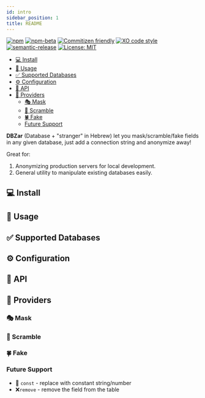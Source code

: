 ```yaml
---
id: intro
sidebar_position: 1
title: README
---
```


[![npm](https://img.shields.io/npm/v/dbzar)](https://www.npmjs.com/package/dbzar)
[![npm-beta](https://img.shields.io/npm/v/dbzar/beta)](https://www.npmjs.com/package/dbzar)
[![Commitizen friendly](https://img.shields.io/badge/commitizen-friendly-brightgreen.svg)](http://commitizen.github.io/cz-cli/)
[![XO code style](https://img.shields.io/badge/code_style-XO-5ed9c7.svg)](https://github.com/xojs/xo)
[![semantic-release](https://img.shields.io/badge/%20%20%F0%9F%93%A6%F0%9F%9A%80-semantic--release-e10079.svg)](https://github.com/semantic-release/semantic-release)
[![License: MIT](https://img.shields.io/badge/License-MIT-yellow.svg)](https://opensource.org/licenses/MIT)

- [💻 Install](#-install)
- [👻 Usage](#-usage)
- [✅ Supported Databases](#-supported-databases)
- [⚙ Configuration](#-configuration)
- [📄 API](#-api)
- [🔧 Providers](#-providers)
  - [🎭 Mask](#-mask)
  - [🔀 Scramble](#-scramble)
  - [🍀 Fake](#-fake)
  - [Future Support](#future-support)

**DBZar** (Database + "stranger" in Hebrew) let you mask/scramble/fake fields in any given database, just add a connection string and anonymize away!

Great for:

1. Anonymizing production servers for local development.
2. General utility to manipulate existing databases easily.

## 💻 Install

## 👻 Usage

## ✅ Supported Databases

## ⚙ Configuration

## 📄 API

## 🔧 Providers

### 🎭 Mask

### 🔀 Scramble

### 🍀 Fake



### Future Support

- 🧊 `const` - replace with constant string/number
- ❌`remove` - remove the field from the table
